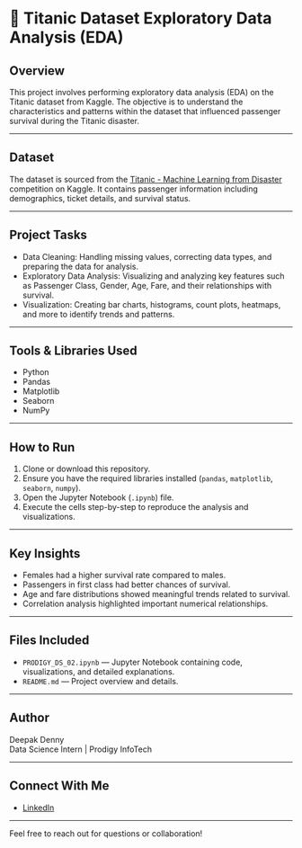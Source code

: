 # 🚢 Titanic Dataset Exploratory Data Analysis (EDA)

## Overview  
This project involves performing exploratory data analysis (EDA) on the Titanic dataset from Kaggle. The objective is to understand the characteristics and patterns within the dataset that influenced passenger survival during the Titanic disaster.

---

## Dataset  
The dataset is sourced from the [Titanic - Machine Learning from Disaster](https://www.kaggle.com/c/titanic/data) competition on Kaggle. It contains passenger information including demographics, ticket details, and survival status.

---

## Project Tasks  
- Data Cleaning: Handling missing values, correcting data types, and preparing the data for analysis.  
- Exploratory Data Analysis: Visualizing and analyzing key features such as Passenger Class, Gender, Age, Fare, and their relationships with survival.  
- Visualization: Creating bar charts, histograms, count plots, heatmaps, and more to identify trends and patterns.

---

## Tools & Libraries Used  
- Python  
- Pandas  
- Matplotlib  
- Seaborn  
- NumPy

---

## How to Run  
1. Clone or download this repository.  
2. Ensure you have the required libraries installed (`pandas`, `matplotlib`, `seaborn`, `numpy`).  
3. Open the Jupyter Notebook (`.ipynb`) file.  
4. Execute the cells step-by-step to reproduce the analysis and visualizations.

---

## Key Insights  
- Females had a higher survival rate compared to males.  
- Passengers in first class had better chances of survival.  
- Age and fare distributions showed meaningful trends related to survival.  
- Correlation analysis highlighted important numerical relationships.

---

## Files Included  
- `PRODIGY_DS_02.ipynb` — Jupyter Notebook containing code, visualizations, and detailed explanations.  
- `README.md` — Project overview and details.

---

## Author  
Deepak Denny  
Data Science Intern | Prodigy InfoTech

---

## Connect With Me  
- [LinkedIn](https://www.linkedin.com/in/deepak-denny-2618b8372/)

---

Feel free to reach out for questions or collaboration!
